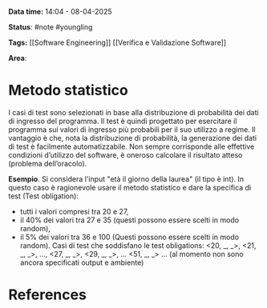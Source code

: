 **Data time:** 14:04 - 08-04-2025

**Status**: #note #youngling 

**Tags:** [[Software Engineering]] [[Verifica e Validazione Software]]

**Area**: 
# Metodo statistico

I casi di test sono selezionati in base alla distribuzione di probabilità dei dati di ingresso del programma. Il test è quindi progettato per esercitare il programma sui valori di ingresso più probabili per il suo utilizzo a regime. Il vantaggio è che, nota la distribuzione di probabilità, la generazione dei dati di test è facilmente automatizzabile. Non sempre corrisponde alle effettive condizioni d’utilizzo del software, è oneroso calcolare il risultato atteso (problema dell’oracolo).

**Esempio**.
Si considera l'input "età il giorno della laurea" (il tipo è int). In questo caso è ragionevole usare il metodo statistico e dare la specifica di test (Test obligation):
- tutti i valori compresi tra 20 e 27,
- il 40% dei valori tra 27 e 35 (questi possono essere scelti in modo random),
- il 5% dei valori tra 36 e 100 (Questi possono essere scelti in modo random). 
Casi di test che soddisfano le test obligations: <20, _, _>,  <21, _, _>, ..., <27, _, _>, <29, _, _>, ... <51, _, _> ... (al momento non sono ancora specificati output e ambiente)

# References